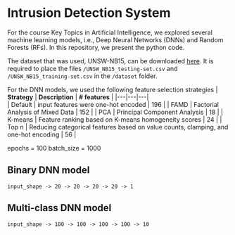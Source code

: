 # Intrusion Detection System
For the course Key Topics in Artificial Intelligence, we explored several machine learning models, i.e., Deep Neural Networks (DNNs) and Random Forests (RFs). In this repository, we present the python code. 

The dataset that was used, UNSW-NB15, can be downloaded [here](https://www.kaggle.com/datasets/mrwellsdavid/unsw-nb15). It is required to place the files `/UNSW_NB15_testing-set.csv` and `/UNSW_NB15_training-set.csv` in the `/dataset` folder. 

For the DNN models, we used the following feature selection strategies
| **Strategy** | **Description**  | **# features**  |
|---|---|---|   
| Default | input features were one-hot encoded  | 196 |
| FAMD | Factorial Analysis of Mixed Data | 152 |
| PCA | Principal Component Analysis | 18 |
| K-means | Feature ranking based on K-means homogeneity scores | 24 |
| Top n | Reducing categorical features based on value counts, clamping, and one-hot encoding | 56 |

epochs = 100
batch_size = 1000

## Binary DNN model
```
input_shape -> 20 -> 20 -> 20 -> 20 -> 1
```

## Multi-class DNN model

```
input_shape -> 100 -> 100 -> 100 -> 100 -> 10
```
